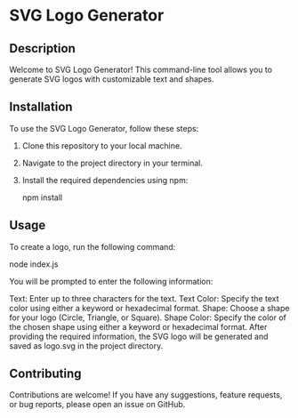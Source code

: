 # SVG Logo Generator

## Description

Welcome to SVG Logo Generator! This command-line tool allows you to generate SVG logos with customizable text and shapes.

## Installation

To use the SVG Logo Generator, follow these steps:

1. Clone this repository to your local machine.
2. Navigate to the project directory in your terminal.
3. Install the required dependencies using npm:

   npm install

## Usage

To create a logo, run the following command:

node index.js

You will be prompted to enter the following information:

Text: Enter up to three characters for the text.
Text Color: Specify the text color using either a keyword or hexadecimal format.
Shape: Choose a shape for your logo (Circle, Triangle, or Square).
Shape Color: Specify the color of the chosen shape using either a keyword or hexadecimal format.
After providing the required information, the SVG logo will be generated and saved as logo.svg in the project directory.

## Contributing

Contributions are welcome! If you have any suggestions, feature requests, or bug reports, please open an issue on GitHub.
